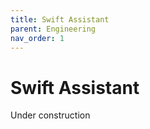 ```yaml
---
title: Swift Assistant
parent: Engineering
nav_order: 1
---
```


# Swift Assistant

Under construction